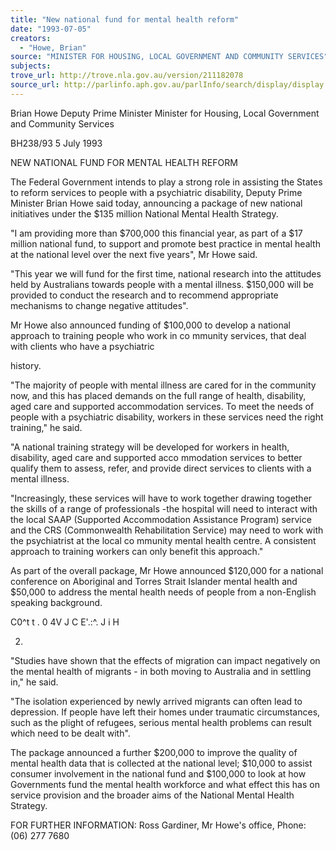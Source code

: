 ```yaml
---
title: "New national fund for mental health reform"
date: "1993-07-05"
creators:
  - "Howe, Brian"
source: "MINISTER FOR HOUSING, LOCAL GOVERNMENT AND COMMUNITY SERVICES"
subjects:
trove_url: http://trove.nla.gov.au/version/211182078
source_url: http://parlinfo.aph.gov.au/parlInfo/search/display/display.w3p;query=Id%3A%22media/pressrel/1681817%22
---
```


 Brian Howe Deputy Prime Minister Minister for Housing, Local Government and Community Services

 BH238/93 5 July 1993

 NEW NATIONAL FUND FOR MENTAL HEALTH REFORM

 The Federal Government intends to play a strong role in assisting the States to reform services to people with a psychiatric disability, Deputy Prime Minister Brian Howe said today, announcing a package of new national initiatives under the $135 million National Mental Health Strategy.

 "I am providing more than $700,000 this financial year, as part of a $17 million national fund, to support and promote best practice in mental health at the national level over the next five years", Mr Howe said.

 "This year we will fund for the first time, national research into the attitudes held by Australians towards people with a mental illness. $150,000 will be provided to conduct the research and to recommend appropriate mechanisms to change negative attitudes".

 Mr Howe also announced funding of $100,000 to develop a national approach to training people who work in co mmunity services, that deal with clients who have a psychiatric

 history.

 "The majority of people with mental illness are cared for in the community now, and this has placed demands on the full range of health, disability, aged care and supported accommodation services. To meet the needs of people with a psychiatric disability, workers in these services need the right training," he said.

 "A national training strategy will be developed for workers in health, disability, aged care and supported acco mmodation services to better qualify them to assess, refer, and provide direct services to clients with a mental illness.

 "Increasingly, these services will have to work together drawing together the skills of a range of professionals -the hospital will need to interact with the local SAAP (Supported Accommodation Assistance Program) service and the CRS (Commonwealth Rehabilitation Service) may need to work with the psychiatrist at the local co mmunity mental health centre. A consistent approach to training workers can only benefit this approach."

 As part of the overall package, Mr Howe announced $120,000 for a national conference on Aboriginal and Torres Strait Islander mental health and $50,000 to address the mental health needs of people from a non-English speaking background.

 C0^t t . 0 4V J C E'.:^. J i H

 2.

 "Studies have shown that the effects of migration can impact negatively on the mental health of migrants - in both moving to Australia and in settling in," he said.

 "The isolation experienced by newly arrived migrants can often lead to depression. If people have left their homes under traumatic circumstances, such as the plight of refugees, serious mental health problems can result which need to be dealt with".

 The package announced a further $200,000 to improve the quality of mental health data that is collected at the national level; $10,000 to assist consumer involvement in the national fund and $100,000 to look at how Governments fund the mental health workforce and what effect this has on service provision and the broader aims of the National Mental Health Strategy.

 FOR FURTHER INFORMATION: Ross Gardiner, Mr Howe's office, Phone: (06) 277 7680

